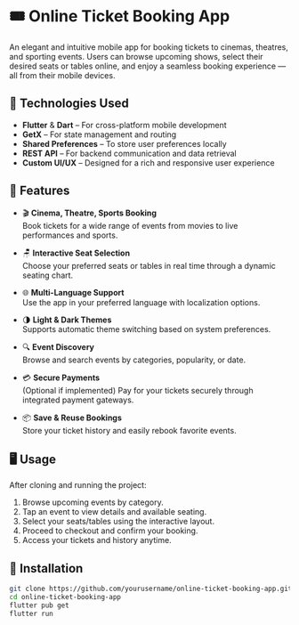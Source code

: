 # 🎟️ Online Ticket Booking App

An elegant and intuitive mobile app for booking tickets to cinemas, theatres, and sporting events. Users can browse upcoming shows, select their desired seats or tables online, and enjoy a seamless booking experience — all from their mobile devices.

## 🚀 Technologies Used

- **Flutter** & **Dart** – For cross-platform mobile development  
- **GetX** – For state management and routing  
- **Shared Preferences** – To store user preferences locally  
- **REST API** – For backend communication and data retrieval  
- **Custom UI/UX** – Designed for a rich and responsive user experience

## 🌟 Features

- 🎬 **Cinema, Theatre, Sports Booking**  
  Book tickets for a wide range of events from movies to live performances and sports.

- 🪑 **Interactive Seat Selection**  
  Choose your preferred seats or tables in real time through a dynamic seating chart.

- 🌐 **Multi-Language Support**  
  Use the app in your preferred language with localization options.

- 🌗 **Light & Dark Themes**  
  Supports automatic theme switching based on system preferences.

- 🔍 **Event Discovery**  
  Browse and search events by categories, popularity, or date.

- 💳 **Secure Payments**  
  (Optional if implemented) Pay for your tickets securely through integrated payment gateways.

- 📦 **Save & Reuse Bookings**  
  Store your ticket history and easily rebook favorite events.

## 🖥️ Usage

After cloning and running the project:

1. Browse upcoming events by category.
2. Tap an event to view details and available seating.
3. Select your seats/tables using the interactive layout.
4. Proceed to checkout and confirm your booking.
5. Access your tickets and history anytime.

## 📲 Installation

```bash
git clone https://github.com/yourusername/online-ticket-booking-app.git
cd online-ticket-booking-app
flutter pub get
flutter run
